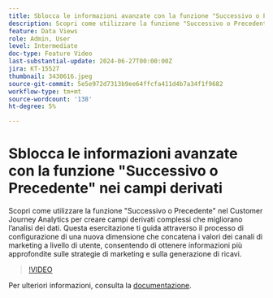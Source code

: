 ```yaml
---
title: Sblocca le informazioni avanzate con la funzione "Successivo o Precedente" nei campi derivati
description: Scopri come utilizzare la funzione "Successivo o Precedente" nel Customer Journey Analytics per creare campi derivati complessi che migliorano l’analisi dei dati. Questa esercitazione ti guida attraverso il processo di configurazione di una nuova dimensione che concatena i valori dei canali di marketing a livello di utente, consentendo di ottenere informazioni più approfondite sulle strategie di marketing e sulla generazione di ricavi.
feature: Data Views
role: Admin, User
level: Intermediate
doc-type: Feature Video
last-substantial-update: 2024-06-27T00:00:00Z
jira: KT-15527
thumbnail: 3430616.jpeg
source-git-commit: 5e5e972d7313b9ee64ffcfa411d4b7a34f1f9682
workflow-type: tm+mt
source-wordcount: '138'
ht-degree: 5%

---
```


# Sblocca le informazioni avanzate con la funzione &quot;Successivo o Precedente&quot; nei campi derivati

Scopri come utilizzare la funzione &quot;Successivo o Precedente&quot; nel Customer Journey Analytics per creare campi derivati complessi che migliorano l’analisi dei dati. Questa esercitazione ti guida attraverso il processo di configurazione di una nuova dimensione che concatena i valori dei canali di marketing a livello di utente, consentendo di ottenere informazioni più approfondite sulle strategie di marketing e sulla generazione di ricavi.

>[!VIDEO](https://video.tv.adobe.com/v/3447741/?learn=on&captions=ita)

Per ulteriori informazioni, consulta la [documentazione](https://experienceleague.adobe.com/it/docs/analytics-platform/using/cja-dataviews/derived-fields).
